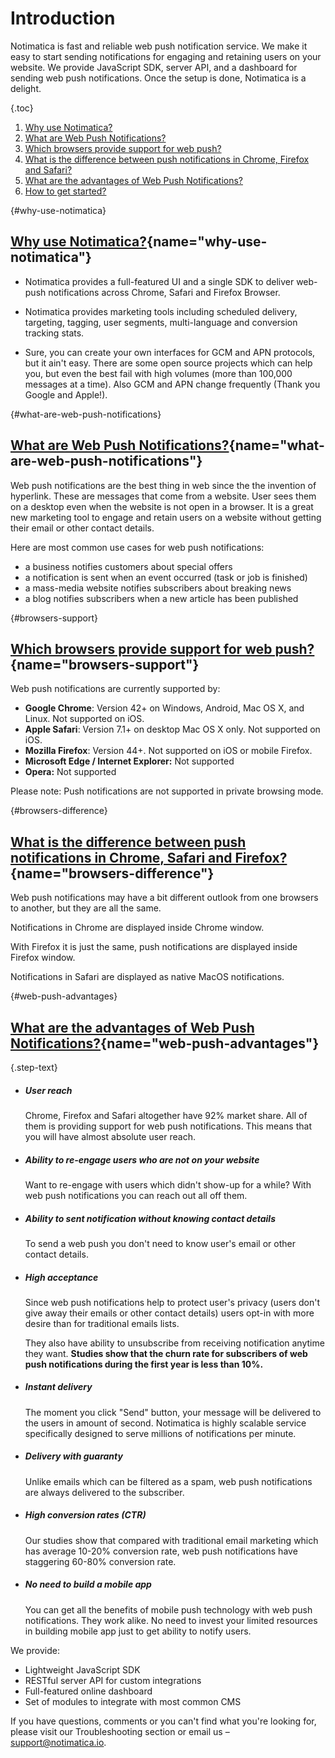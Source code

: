# Introduction

Notimatica is fast and reliable web push notification service. We make it easy to start sending notifications for engaging and retaining users on your website. We provide JavaScript SDK, server API, and a dashboard for sending web push notifications. Once the setup is done, Notimatica is a delight.

{.toc}
1. [Why use Notimatica?](#why-use-notimatica)
1. [What are Web Push Notifications?](#what-are-web-push-notifications)
1. [Which browsers provide support for web push?](#browsers-support)
1. [What is the difference between push notifications in Chrome, Firefox and Safari?](#browsers-difference)
1. [What are the advantages of Web Push Notifications?](#web-push-advantages)
1. [How to get started?](#how-to-get-started)

{#why-use-notimatica}
## [Why use Notimatica?](#why-use-notimatica){name="why-use-notimatica"}

* Notimatica provides a full-featured UI and a single SDK to deliver web-push notifications across Chrome, Safari and Firefox Browser.

* Notimatica provides marketing tools including scheduled delivery, targeting, tagging, user segments, multi-language and conversion tracking stats.

* Sure, you can create your own interfaces for GCM and APN protocols, but it ain't easy. There are some open source projects which can help you, but even the best fail with high volumes (more than 100,000 messages at a time). Also GCM and APN change frequently (Thank you Google and Apple!).

{#what-are-web-push-notifications}
## [What are Web Push Notifications?](#what-are-web-push-notifications){name="what-are-web-push-notifications"}

Web push notifications are the best thing in web since the the invention of hyperlink. These are messages that come from a website. User sees them on a desktop even when the website is not open in a browser. It is a great new marketing tool to engage and retain users on a website without getting their email or other contact details.

Here are most common use cases for web push notifications:

* a business notifies customers about special offers
* a notification is sent when an event occurred (task or job is finished)
* a mass-media website notifies subscribers about breaking news
* a blog notifies subscribers when a new article has been published

{#browsers-support}
## [Which browsers provide support for web push?](#browsers-support){name="browsers-support"}

Web push notifications are currently supported by:

* **Google Chrome**: Version 42+ on Windows, Android, Mac OS X, and Linux. Not supported on iOS.
* **Apple Safari**: Version 7.1+ on desktop Mac OS X only. Not supported on iOS.
* **Mozilla Firefox**: Version 44+. Not supported on iOS or mobile Firefox.
* **Microsoft Edge / Internet Explorer:** Not supported
* **Opera:** Not supported

Please note: Push notifications are not supported in private browsing mode.

{#browsers-difference}
## [What is the difference between push notifications in Chrome, Safari and Firefox?](#browsers-difference){name="browsers-difference"}

Web push notifications may have a bit different outlook from one browsers to another, but they are all the same.

Notifications in Chrome are displayed inside Chrome window.

With Firefox it is just the same, push notifications are displayed inside Firefox window.

Notifications in Safari are displayed as native MacOS notifications.

{#web-push-advantages}
## [What are the advantages of Web Push Notifications?](web-push-advantages){name="web-push-advantages"}

{.step-text}
* ##### User reach

  Chrome, Firefox and Safari altogether have 92% market share. All of them is providing support for web push notifications. This means that you will have almost absolute user reach.

* ##### Ability to re-engage users who are not on your website

  Want to re-engage with users which didn't show-up for a while? With web push notifications you can reach out all off them.

* ##### Ability to sent notification without knowing contact details

  To send a web push you don't need to know user's email or other contact details.

* ##### High acceptance

  Since web push notifications help to protect user's privacy (users don't give away their emails or other contact details) users opt-in with more desire than for traditional emails lists.

  They also have ability to unsubscribe from receiving notification anytime they want. **Studies show that the churn rate for subscribers of web push notifications during the first year is less than 10%.**

* ##### Instant delivery

  The moment you click "Send" button, your message will be delivered to the users in amount of second. Notimatica is highly scalable service specifically designed to serve millions of notifications per minute.

* ##### Delivery with guaranty

  Unlike emails which can be filtered as a spam, web push notifications are always delivered to the subscriber.

* ##### High conversion rates (CTR)

  Our studies show that compared with traditional email marketing which has average 10-20% conversion rate, web push notifications have staggering 60-80% conversion rate.

* ##### No need to build a mobile app

  You can get all the benefits of mobile push technology with web push notifications. They work alike. No need to invest your limited resources in building mobile app just to get ability to notify users.

We provide:

* Lightweight JavaScript SDK
* RESTful server API for custom integrations
* Full-featured online dashboard
* Set of modules to integrate with most common CMS

If you have questions, comments or you can't find what you're looking for, please visit our Troubleshooting section or email us – [support@notimatica.io](mailto:support@notimatica.com).
